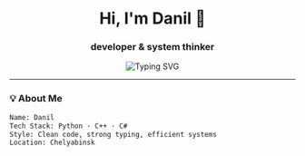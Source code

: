 <h1 align="center">Hi, I'm Danil 👋</h1>
<h3 align="center">developer & system thinker</h3>

<p align="center">
  <img src="https://readme-typing-svg.demolab.com?font=Fira+Code&pause=800&color=1E90FF&center=true&vCenter=true&width=460&lines=Software+Engineer+%7C+Python+%7C+C%2B%2B+%7C+C%23;Passionate+about+clean+architecture;Building+with+clarity+%26+purpose" alt="Typing SVG" />
</p>

---

### 💡 About Me

```txt
Name: Danil
Tech Stack: Python · C++ · C#
Style: Clean code, strong typing, efficient systems
Location: Chelyabinsk
